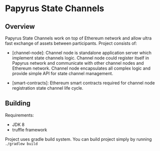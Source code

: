 # Papyrus State Channels

## Overview

Papyrus State Channels work on top of Ethereum network and allow ultra fast exchange of assets between participants. 
Project consists of:

- [channel-node]: 
Channel node is standalone application server which implement state channels logic. Channel node 
could register itself in Papyrus network and communicate with other channel nodes and Ethereum network.
Channel node encapsulates all complex logic and provide simple API for state channel management. 
 
      
- [smart-contracts]:
Ethereum smart contracts required for channel node registration state channel life cycle.  

## Building

Requirements:
- JDK 8
- truffle framework

Project uses gradle build system. You can build project simply by running `./gradlew build`
